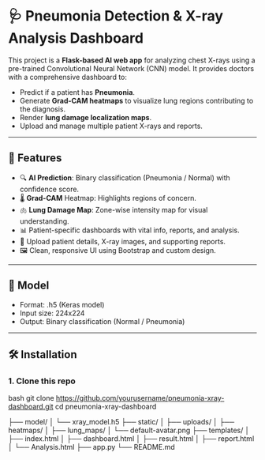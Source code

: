 # 🩺 Pneumonia Detection & X-ray Analysis Dashboard

This project is a **Flask-based AI web app** for analyzing chest X-rays using a pre-trained Convolutional Neural Network (CNN) model. It provides doctors with a comprehensive dashboard to:

- Predict if a patient has **Pneumonia**.
- Generate **Grad-CAM heatmaps** to visualize lung regions contributing to the diagnosis.
- Render **lung damage localization maps**.
- Upload and manage multiple patient X-rays and reports.

---

## 🔬 Features

- 🔍 **AI Prediction**: Binary classification (Pneumonia / Normal) with confidence score.
- 🌡 **Grad-CAM** Heatmap: Highlights regions of concern.
- 🫁 **Lung Damage Map**: Zone-wise intensity map for visual understanding.
- 📊 Patient-specific dashboards with vital info, reports, and analysis.
- 📁 Upload patient details, X-ray images, and supporting reports.
- 🖼️ Clean, responsive UI using Bootstrap and custom design.

---

## 🧠 Model

- Format: .h5 (Keras model)
- Input size: 224x224
- Output: Binary classification (Normal / Pneumonia)

---

## 🛠 Installation

### 1. Clone this repo

bash
git clone https://github.com/yourusername/pneumonia-xray-dashboard.git
cd pneumonia-xray-dashboard


├── model/
│   └── xray_model.h5
├── static/
│   ├── uploads/
│   ├── heatmaps/
│   ├── lung_maps/
│   └── default-avatar.png
├── templates/
│   ├── index.html
│   ├── dashboard.html
│   ├── result.html
│   ├── report.html
│   └── Analysis.html
├── app.py
└── README.md
